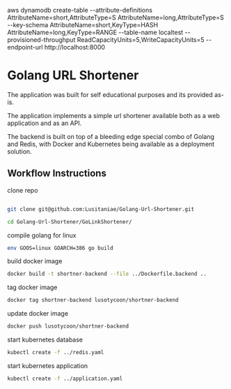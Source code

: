 aws dynamodb create-table --attribute-definitions AttributeName=short,AttributeType=S AttributeName=long,AttributeType=S  --key-schema AttributeName=short,KeyType=HASH AttributeName=long,KeyType=RANGE --table-name localtest --provisioned-throughput ReadCapacityUnits=5,WriteCapacityUnits=5 --endpoint-url http://localhost:8000


# Golang URL Shortener

The application was built for self educational purposes and its provided as-is.

The application implements a simple url shortener available both as a web application and as an API.

The backend is built on top of a bleeding edge special combo of Golang and Redis, with Docker and Kubernetes being available as a deployment solution.

## Workflow Instructions

clone repo

```sh

git clone git@github.com:Lusitaniae/Golang-Url-Shortener.git

cd Golang-Url-Shortener/GoLinkShortener/

```

compile golang for linux

```sh
env GOOS=linux GOARCH=386 go build
```

build docker image

```sh
docker build -t shortner-backend --file ../Dockerfile.backend ..
```

tag docker image

```sh
docker tag shortner-backend lusotycoon/shortner-backend
```

update docker image

```sh
docker push lusotycoon/shortner-backend
```

start kubernetes database

```sh
kubectl create -f ../redis.yaml
```

start kubernetes application

```sh
kubectl create -f ../application.yaml
```
